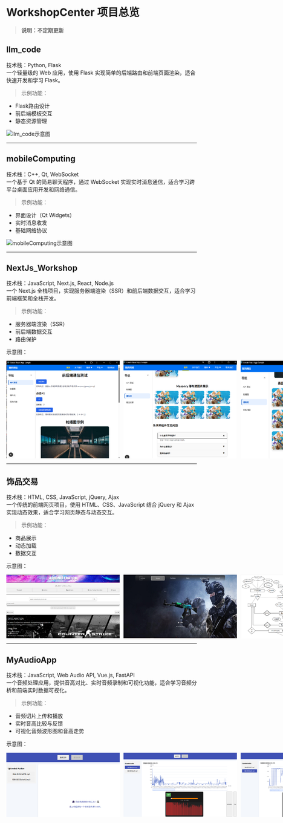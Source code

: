 # WorkshopCenter 项目总览

> **说明：不定期更新**

## llm_code
技术栈：Python, Flask  
一个轻量级的 Web 应用，使用 Flask 实现简单的后端路由和前端页面渲染，适合快速开发和学习 Flask。

> 示例功能：
- Flask路由设计
- 前后端模板交互
- 静态资源管理

![llm_code示意图]()

---

## mobileComputing
技术栈：C++, Qt, WebSocket  
一个基于 Qt 的简易聊天程序，通过 WebSocket 实现实时消息通信，适合学习跨平台桌面应用开发和网络通信。

> 示例功能：
- 界面设计（Qt Widgets）
- 实时消息收发
- 基础网络协议

![mobileComputing示意图]()

---

## NextJs_Workshop
技术栈：JavaScript, Next.js, React, Node.js  
一个 Next.js 全栈项目，实现服务器端渲染（SSR）和前后端数据交互，适合学习前端框架和全栈开发。

> 示例功能：
- 服务器端渲染（SSR）
- 前后端数据交互
- 路由保护

示意图：  
<div style="display: flex; gap: 10px;">
  <img src="NextJs_Workshop/image/1.png" alt="NextJs_Workshop示意图1" width="300" />
  <img src="NextJs_Workshop/image/3.png" alt="NextJs_Workshop示意图2" width="300" />
  <img src="NextJs_Workshop/image/2.png" alt="NextJs_Workshop示意图3" width="300" />
  <img src="NextJs_Workshop/image/4.png" alt="NextJs_Workshop示意图3" width="300" />
</div>

---

## 饰品交易
技术栈：HTML, CSS, JavaScript, jQuery, Ajax  
一个传统的前端网页项目，使用 HTML、CSS、JavaScript 结合 jQuery 和 Ajax 实现动态效果，适合学习网页静态与动态交互。

> 示例功能：
- 商品展示
- 动态加载
- 数据交互

示意图：
<div style="display: flex; gap: 10px;">
  <img src="饰品交易/相关图片/admin.png" alt="饰品交易示意图1" width="300" />
  <img src="饰品交易/相关图片/hp.png" alt="饰品交易示意图2" width="300" />
  <img src="饰品交易/相关图片/er.png" alt="饰品交易示意图3" width="300" />
</div>

---

## MyAudioApp
技术栈：JavaScript, Web Audio API, Vue.js, FastAPI  
一个音频处理应用，提供音高对比、实时音频录制和可视化功能，适合学习音频分析和前端实时数据可视化。

> 示例功能：
- 音频切片上传和播放
- 实时音高比较与反馈
- 可视化音频波形图和音高走势

示意图：  
<div style="display: flex; gap: 10px;">
  <img src="my-audio-app/imag/1.png" alt="MyAudioApp示意图1" width="300" />
  <img src="my-audio-app/imag/2.png" alt="MyAudioApp示意图2" width="300" />
  <img src="my-audio-app/imag/3.png" alt="MyAudioApp示意图3" width="300" />
  <img src="my-audio-app/imag/4.png" alt="MyAudioApp示意图4" width="300" />
  <img src="my-audio-app/imag/5.png" alt="MyAudioApp示意图5" width="300" />
  <img src="my-audio-app/imag/6.png" alt="MyAudioApp示意图6" width="300" />
</div>
